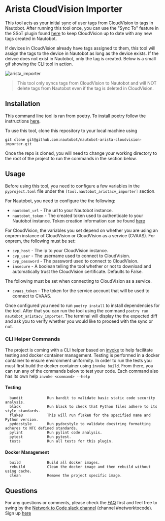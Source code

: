 # Arista CloudVision Importer

This tool acts as your initial sync of user tags from CloudVision to tags in Nautobot. After running this tool once, you can use the "Sync To" feature in the SSoT plugin found [here](https://github.com/nautobot/nautobot-plugin-ssot-arista-cloudvision) to keep CloudVision up to date with any new tags created in Nautobot.

If devices in CloudVision already have tags assigned to them, this tool will assign the tags to the device in Nautobot as long as the device exists. If the deivce does not exist in Nautobot, only the tag is created. Below is a small gif showing the CLI tool in action.

![arista_importer](https://user-images.githubusercontent.com/38091261/126538807-e0b2b451-2297-4b28-b5c0-781c7b6a9e9f.gif)

> This tool only syncs tags from CloudVision to Nautobot and will NOT delete tags from Nautobot even if the tag is deleted in CloudVision.

## Installation
This command line tool is ran from poetry. To install poetry follow the instructions [here](https://python-poetry.org/docs/).

To use this tool, clone this repository to your local machine using

```shell
git clone git@github.com:nautobot/nautobot-arista-cloudvision-importer.git
```

Once the repo is cloned, you will need to change your working directory to the root of the project to run the commands in the section below.

## Usage
Before using this tool, you need to configure a few variables in the `pyproject.toml` file under the `[tool.nautobot_aristacv_importer]` section.

For Nautobot, you need to configure the the following:

- `nautobot_url` - The url to your Nautobot instance.
- `nautobot_token` - The created token used to authenticate to your Nautobot instance. Token creation information can be found [here](https://nautobot.readthedocs.io/en/latest/rest-api/authentication/)

For CloudVision, the variables you set depend on whether you are using an onprem instance of CloudVision or CloudVision as a service (CVAAS). For onprem, the following must be set:

- `cvp_host` - The ip to your CloudVision instance.
- `cvp_user` - The username used to connect to CloudVision.
- `cvp_password` - The password used to connect to CloudVision.
- `insecure` - A boolean telling the tool whether or not to download and automatically trust the CloudVision certificate. Defaults to False.

The following must be set when connecting to CloudVision as a service.

- `cvaas_token` - The token for the service account that will be used to connect to CVAAS.

Once configured you need to run `poetry install` to install dependencies for the tool. After that you can run the tool using the command `poetry run nautobot_aristacv_importer`. The terminal will display the the expected diff and ask you to verify whether you would like to proceed with the sync or not.

### CLI Helper Commands

The project is coming with a CLI helper based on [invoke](http://www.pyinvoke.org/) to help facilitate testing and docker container management. Testing is performed in a docker container to ensure environment uniformity. In order to run the tests you must first build the docker container using `invoke build`. From there, you can run any of the commands below to test your code. Each command also has its own help `invoke <command> --help`

#### Testing

```no-highlight
  bandit           Run bandit to validate basic static code security analysis.
  black            Run black to check that Python files adhere to its style standards.
  flake8           This will run flake8 for the specified name and Python version.
  pydocstyle       Run pydocstyle to validate docstring formatting adheres to NTC defined standards.
  pylint           Run pylint code analysis.
  pytest           Run pytest.
  tests            Run all tests for this plugin.
```

#### Docker Management
```no-highlight
  build            Build all docker images.
  rebuild          Clean the docker image and then rebuild without using cache.
  clean            Remove the project specific image.
```

## Questions

For any questions or comments, please check the [FAQ](FAQ.md) first and feel free to swing by the [Network to Code slack channel](https://networktocode.slack.com/) (channel #networktocode).
Sign up [here](http://slack.networktocode.com/)

